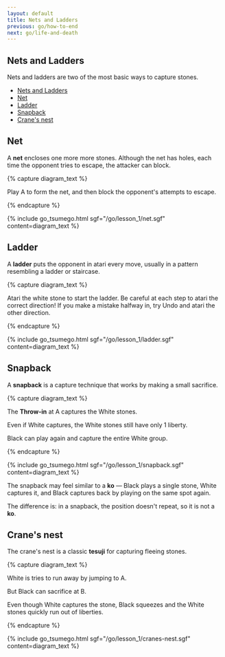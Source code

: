 ```yaml
---
layout: default
title: Nets and Ladders
previous: go/how-to-end
next: go/life-and-death
---
```


<script type="text/javascript" src="/assets/wgo.js/wgo.min.js"></script>
<script type="text/javascript" src="/assets/wgo.js/wgo.player.min.js"></script>
<link rel="stylesheet" type="text/css" href="/assets/wgo.js/wgo.player.css" />
<script type="text/javascript" src="/assets/wgo.js/tsumego.js"></script>
<link rel="stylesheet" type="text/css" href="/assets/wgo.js/tsumego.css">
<link rel="stylesheet" type="text/css" href="/assets/css/wgo-custom.css" />

## Nets and Ladders

Nets and ladders are two of the most basic ways to capture stones.

- [Nets and Ladders](#nets-and-ladders)
- [Net](#net)
- [Ladder](#ladder)
- [Snapback](#snapback)
- [Crane's nest](#cranes-nest)

## Net

A **net** encloses one more more stones. Although the net has holes, each time the opponent tries to escape, the attacker can block.

{% capture diagram_text %}

Play A to form the net, and then block the opponent's attempts to escape.

{% endcapture %}

{% include go_tsumego.html
   sgf="/go/lesson_1/net.sgf"
   content=diagram_text
%}

## Ladder

A **ladder** puts the opponent in atari every move, usually in a pattern resembling a ladder or staircase.

{% capture diagram_text %}

Atari the white stone to start the ladder. Be careful at each step to atari the correct direction! If you make a mistake halfway in, try Undo and atari the other direction.

{% endcapture %}

{% include go_tsumego.html
   sgf="/go/lesson_1/ladder.sgf"
   content=diagram_text
%}

## Snapback

A **snapback** is a capture technique that works by making a small sacrifice.

{% capture diagram_text %}

The **Throw-in** at A captures the White stones.

Even if White captures, the White stones still have only 1 liberty.

Black can play again and capture the entire White group.

{% endcapture %}

{% include go_tsumego.html
   sgf="/go/lesson_1/snapback.sgf"
   content=diagram_text
%}

The snapback may feel similar to a **ko** &mdash; Black plays a single stone, White captures it, and Black captures back by playing on the same spot again.

The difference is: in a snapback, the position doesn't repeat, so it is not a **ko**.

## Crane's nest

The crane's nest is a classic **tesuji** for capturing fleeing stones.

{% capture diagram_text %}

White is tries to run away by jumping to A.

But Black can sacrifice at B.

Even though White captures the stone, Black squeezes and the White stones quickly run out of liberties.

{% endcapture %}

{% include go_tsumego.html
   sgf="/go/lesson_1/cranes-nest.sgf"
   content=diagram_text
%}
